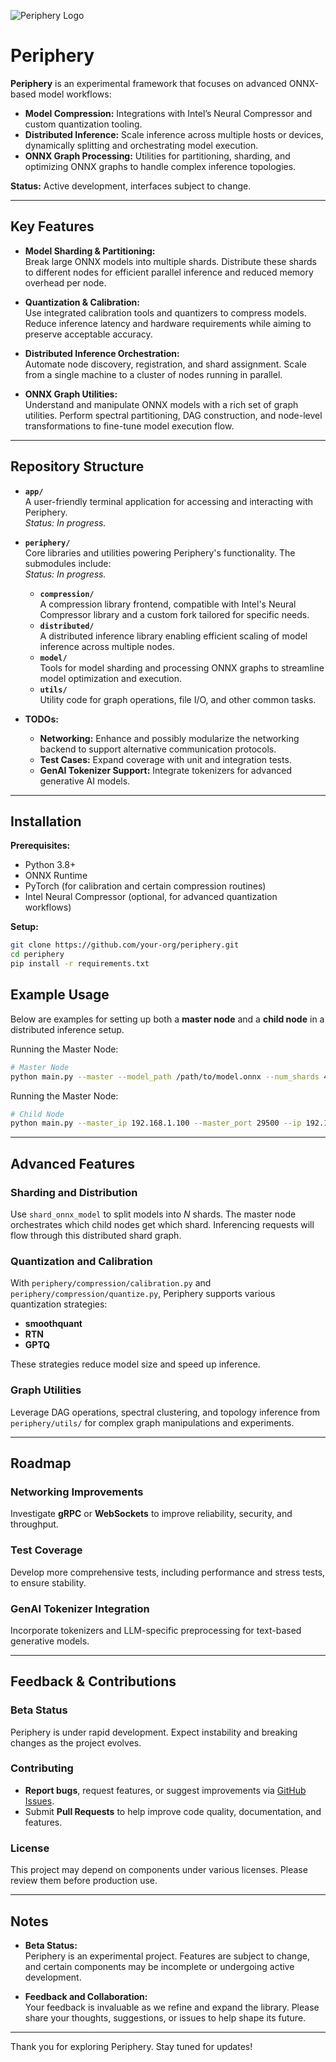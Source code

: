 ![Periphery Logo](periphery/periphery_logo.png)

# Periphery

**Periphery** is an experimental framework that focuses on advanced ONNX-based model workflows:

- **Model Compression:** Integrations with Intel’s Neural Compressor and custom quantization tooling.  
- **Distributed Inference:** Scale inference across multiple hosts or devices, dynamically splitting and orchestrating model execution.  
- **ONNX Graph Processing:** Utilities for partitioning, sharding, and optimizing ONNX graphs to handle complex inference topologies.

**Status:** Active development, interfaces subject to change.

---

## Key Features

- **Model Sharding & Partitioning:**  
  Break large ONNX models into multiple shards. Distribute these shards to different nodes for efficient parallel inference and reduced memory overhead per node.

- **Quantization & Calibration:**  
  Use integrated calibration tools and quantizers to compress models. Reduce inference latency and hardware requirements while aiming to preserve acceptable accuracy.

- **Distributed Inference Orchestration:**  
  Automate node discovery, registration, and shard assignment. Scale from a single machine to a cluster of nodes running in parallel.

- **ONNX Graph Utilities:**  
  Understand and manipulate ONNX models with a rich set of graph utilities. Perform spectral partitioning, DAG construction, and node-level transformations to fine-tune model execution flow.

---

## Repository Structure

- **`app/`**  
  A user-friendly terminal application for accessing and interacting with Periphery.  
  *Status: In progress.*

- **`periphery/`**  
  Core libraries and utilities powering Periphery's functionality. The submodules include:  
  *Status: In progress.*
  - **`compression/`**  
    A compression library frontend, compatible with Intel's Neural Compressor library and a custom fork tailored for specific needs.  
  - **`distributed/`**  
    A distributed inference library enabling efficient scaling of model inference across multiple nodes.  
  - **`model/`**  
    Tools for model sharding and processing ONNX graphs to streamline model optimization and execution.  
  - **`utils/`**  
    Utility code for graph operations, file I/O, and other common tasks.

- **TODOs:**
  - **Networking:** Enhance and possibly modularize the networking backend to support alternative communication protocols.
  - **Test Cases:** Expand coverage with unit and integration tests.
  - **GenAI Tokenizer Support:** Integrate tokenizers for advanced generative AI models.

---

## Installation

**Prerequisites:**
- Python 3.8+
- ONNX Runtime
- PyTorch (for calibration and certain compression routines)
- Intel Neural Compressor (optional, for advanced quantization workflows)

**Setup:**
```bash
git clone https://github.com/your-org/periphery.git
cd periphery
pip install -r requirements.txt
```

## Example Usage

Below are examples for setting up both a **master node** and a **child node** in a distributed inference setup.

Running the Master Node:
```bash
# Master Node
python main.py --master --model_path /path/to/model.onnx --num_shards 4
```

Running the Master Node:
```bash
# Child Node
python main.py --master_ip 192.168.1.100 --master_port 29500 --ip 192.168.1.101 --port 29501
```
---

## Advanced Features

### Sharding and Distribution
Use `shard_onnx_model` to split models into *N* shards. The master node orchestrates which child nodes get which shard. Inferencing requests will flow through this distributed shard graph.

### Quantization and Calibration
With `periphery/compression/calibration.py` and `periphery/compression/quantize.py`, Periphery supports various quantization strategies:
- **smoothquant**
- **RTN**
- **GPTQ**

These strategies reduce model size and speed up inference.

### Graph Utilities
Leverage DAG operations, spectral clustering, and topology inference from `periphery/utils/` for complex graph manipulations and experiments.

---

## Roadmap

### Networking Improvements
Investigate **gRPC** or **WebSockets** to improve reliability, security, and throughput.

### Test Coverage
Develop more comprehensive tests, including performance and stress tests, to ensure stability.

### GenAI Tokenizer Integration
Incorporate tokenizers and LLM-specific preprocessing for text-based generative models.

---

## Feedback & Contributions

### Beta Status
Periphery is under rapid development. Expect instability and breaking changes as the project evolves.

### Contributing
- **Report bugs**, request features, or suggest improvements via [GitHub Issues](#).
- Submit **Pull Requests** to help improve code quality, documentation, and features.

### License
This project may depend on components under various licenses. Please review them before production use.

---

## Notes

- **Beta Status:**  
  Periphery is an experimental project. Features are subject to change, and certain components may be incomplete or undergoing active development.  

- **Feedback and Collaboration:**  
  Your feedback is invaluable as we refine and expand the library. Please share your thoughts, suggestions, or issues to help shape its future.

---

Thank you for exploring Periphery. Stay tuned for updates!

